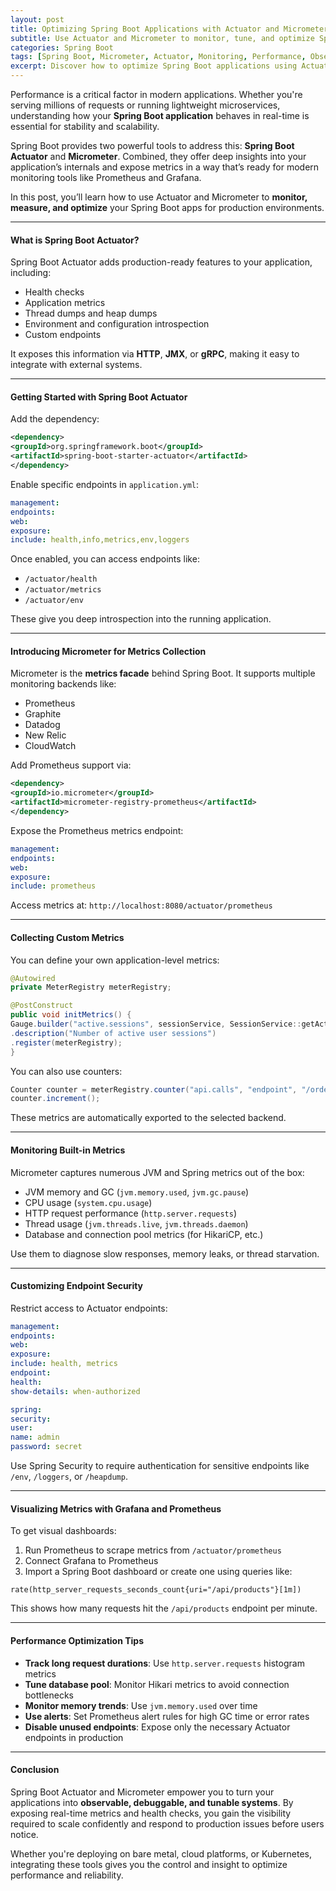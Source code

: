 ```yaml
---
layout: post
title: Optimizing Spring Boot Applications with Actuator and Micrometer
subtitle: Use Actuator and Micrometer to monitor, tune, and optimize Spring Boot performance
categories: Spring Boot
tags: [Spring Boot, Micrometer, Actuator, Monitoring, Performance, Observability]
excerpt: Discover how to optimize Spring Boot applications using Actuator and Micrometer. Track metrics, monitor health, and improve performance with real-time observability and diagnostics.
---
```




Performance is a critical factor in modern applications. Whether you're serving millions of requests or running lightweight microservices, understanding how your **Spring Boot application** behaves in real-time is essential for stability and scalability.

Spring Boot provides two powerful tools to address this: **Spring Boot Actuator** and **Micrometer**. Combined, they offer deep insights into your application’s internals and expose metrics in a way that’s ready for modern monitoring tools like Prometheus and Grafana.

In this post, you’ll learn how to use Actuator and Micrometer to **monitor, measure, and optimize** your Spring Boot apps for production environments.

---

#### What is Spring Boot Actuator?

Spring Boot Actuator adds production-ready features to your application, including:

- Health checks
- Application metrics
- Thread dumps and heap dumps
- Environment and configuration introspection
- Custom endpoints

It exposes this information via **HTTP**, **JMX**, or **gRPC**, making it easy to integrate with external systems.

---

#### Getting Started with Spring Boot Actuator

Add the dependency:

```xml
<dependency>
<groupId>org.springframework.boot</groupId>
<artifactId>spring-boot-starter-actuator</artifactId>
</dependency>
```

Enable specific endpoints in `application.yml`:

```yml
management:
endpoints:
web:
exposure:
include: health,info,metrics,env,loggers
```

Once enabled, you can access endpoints like:

- `/actuator/health`
- `/actuator/metrics`
- `/actuator/env`

These give you deep introspection into the running application.

---

#### Introducing Micrometer for Metrics Collection

Micrometer is the **metrics facade** behind Spring Boot. It supports multiple monitoring backends like:

- Prometheus
- Graphite
- Datadog
- New Relic
- CloudWatch

Add Prometheus support via:

```xml
<dependency>
<groupId>io.micrometer</groupId>
<artifactId>micrometer-registry-prometheus</artifactId>
</dependency>
```

Expose the Prometheus metrics endpoint:

```yml
management:
endpoints:
web:
exposure:
include: prometheus
```

Access metrics at: `http://localhost:8080/actuator/prometheus`

---

#### Collecting Custom Metrics

You can define your own application-level metrics:

```java
@Autowired
private MeterRegistry meterRegistry;

@PostConstruct
public void initMetrics() {
Gauge.builder("active.sessions", sessionService, SessionService::getActiveSessions)
.description("Number of active user sessions")
.register(meterRegistry);
}
```

You can also use counters:

```java
Counter counter = meterRegistry.counter("api.calls", "endpoint", "/orders");
counter.increment();
```

These metrics are automatically exported to the selected backend.

---

#### Monitoring Built-in Metrics

Micrometer captures numerous JVM and Spring metrics out of the box:

- JVM memory and GC (`jvm.memory.used`, `jvm.gc.pause`)
- CPU usage (`system.cpu.usage`)
- HTTP request performance (`http.server.requests`)
- Thread usage (`jvm.threads.live`, `jvm.threads.daemon`)
- Database and connection pool metrics (for HikariCP, etc.)

Use them to diagnose slow responses, memory leaks, or thread starvation.

---

#### Customizing Endpoint Security

Restrict access to Actuator endpoints:

```yml
management:
endpoints:
web:
exposure:
include: health, metrics
endpoint:
health:
show-details: when-authorized

spring:
security:
user:
name: admin
password: secret
```

Use Spring Security to require authentication for sensitive endpoints like `/env`, `/loggers`, or `/heapdump`.

---

#### Visualizing Metrics with Grafana and Prometheus

To get visual dashboards:

1. Run Prometheus to scrape metrics from `/actuator/prometheus`
2. Connect Grafana to Prometheus
3. Import a Spring Boot dashboard or create one using queries like:

```
rate(http_server_requests_seconds_count{uri="/api/products"}[1m])
```

This shows how many requests hit the `/api/products` endpoint per minute.

---

#### Performance Optimization Tips

- **Track long request durations**: Use `http.server.requests` histogram metrics
- **Tune database pool**: Monitor Hikari metrics to avoid connection bottlenecks
- **Monitor memory trends**: Use `jvm.memory.used` over time
- **Use alerts**: Set Prometheus alert rules for high GC time or error rates
- **Disable unused endpoints**: Expose only the necessary Actuator endpoints in production

---

#### Conclusion

Spring Boot Actuator and Micrometer empower you to turn your applications into **observable, debuggable, and tunable systems**. By exposing real-time metrics and health checks, you gain the visibility required to scale confidently and respond to production issues before users notice.

Whether you're deploying on bare metal, cloud platforms, or Kubernetes, integrating these tools gives you the control and insight to optimize performance and reliability.
